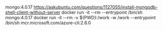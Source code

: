 mongo:4.0.17
https://askubuntu.com/questions/1127055/install-mongodb-shell-client-without-server
docker run -it --rm --entrypoint /bin/sh mongo:4.0.17
docker run -it --rm -v ${PWD}:/work -w /work --entrypoint /bin/sh mcr.microsoft.com/azure-cli:2.6.0

